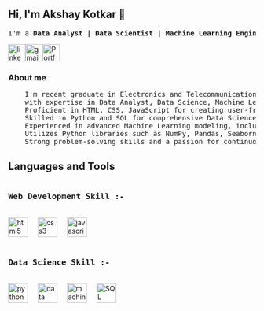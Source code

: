 <!DOCTYPE html>
<html lang="en">

<head>
  <meta charset="UTF-8">
  <meta name="viewport" content="width=device-width, initial-scale=1.0">
</head>

<body>
  <h2 align="left">Hi, I'm Akshay Kotkar 👋</h2>

  <pre align="left">I'm a <b>Data Analyst | Data Scientist | Machine Learning Engineer | Web Developer</b></pre>

  <div style="display: flex; ">
    <a href="https://www.linkedin.com/in/akshaykotkar" target="_blank"><img
        src="https://img.shields.io/static/v1?message=LinkedIn&logo=linkedin&label=&color=0077B5&logoColor=white&labelColor=&style=for-the-badge"
        height="35" alt="linkedin logo" /></a>
    <a href="https://mail.google.com/mail/u/1/?view=cm&fs=1&to=akshaykotkar812@gmail.com&tf=1" target="_blank"><img
        src="https://img.shields.io/static/v1?message=Gmail&logo=gmail&label=&color=D14836&logoColor=white&labelColor=&style=for-the-badge"
        height="35" alt="gmail logo" /></a>
    <a>
      <img src="https://img.shields.io/badge/PORTFOLIO-grey?style=for-the-badge" alt="Portfolio" height="35px">
    </a>
  </div>

  <h3 align="left">About me</h3>

  <pre align="left">
    I'm recent graduate in Electronics and Telecommunication from Savitribai Phule Pune University 
    with expertise in Data Analyst, Data Science, Machine Learningand Web Development.
    Proficient in HTML, CSS, JavaScript for creating user-friendly web applications.
    Skilled in Python and SQL for comprehensive Data Science and Machine Learning tasks.
    Experienced in advanced Machine Learning modeling, including Natural Language Processing (NLP) solutions.
    Utilizes Python libraries such as NumPy, Pandas, Seaborn, Scikit-Learn, StatsModels, and NLTK.
    Strong problem-solving skills and a passion for continuous learning and improvement. </pre>

  <h2 align="left">Languages and Tools</h2>

  <div align="left">
    <h3 style="text-align: center; display: flex; align-items: center;">
      <pre>Web Development Skill :-       </pre>
    </h3>
    <img src="https://cdn.jsdelivr.net/gh/devicons/devicon/icons/html5/html5-original.svg" height="40"
      alt="html5 logo" />
    <img width="12" />
    <img src="https://cdn.jsdelivr.net/gh/devicons/devicon/icons/css3/css3-original.svg" height="40" alt="css3 logo" />
    <img width="12" />
    <img src="https://cdn.jsdelivr.net/gh/devicons/devicon/icons/javascript/javascript-original.svg" height="40"
      alt="javascript logo" />
    <img width="12" />
    <!--    <img src="https://cdn.jsdelivr.net/gh/devicons/devicon/icons/react/react-original.svg" height="40"
      alt="react logo" /> -->
    <img width="12" />


  <h3 style="text-align: center; display: flex; align-items: center;">
      <pre>Data Science Skill :-       </pre>
    </h3>
    <img src="https://cdn.jsdelivr.net/gh/devicons/devicon/icons/python/python-original.svg" height="40"
      alt="python logo" />
    <img width="12" />
    <img src="https://insidebigdata.com/wp-content/uploads/2019/04/DataScience_shutterstock_1054542323.jpg" height="40"
      alt="data science logo" />
    <img width="12" />
    <img src="https://i.pinimg.com/originals/6f/d8/3f/6fd83f6c101f85bb417448302daedfb9.png" height="40"
      alt="machine learning logo" />
    <img width="12" />
    <img
      src="https://library.kissclipart.com/20181123/oyq/kissclipart-sql-db-clipart-microsoft-azure-sql-database-d8fe86afd77ee124.jpg"
      height="40" alt="SQL  logo" />
    <img width="12" />
  </div>

  <!-- <div>
    <img
      src="https://github-readme-stats.vercel.app/api/top-langs?username=akshaykotkar&locale=en&hide_title=false&layout=compact&card_width=320&langs_count=5&theme=dracula&hide_border=false"
      height="140" alt="languages graph" />
  </div> -->

</body>

</html>
